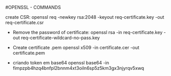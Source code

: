 #OPENSSL - COMMANDS

create CSR: 
openssl req -newkey rsa:2048 -keyout req-certificate.key -out req-certificate.csr

* Remove the password of certificate:
  openssl rsa -in req-certificate.key -out req-certificate-wildcard-no-pass.key

* Create certificate .pem
  openssl x509 -in certificate.cer -out certificate.pem

* criando token em base64
  openssl base64 -in fimpzpb4hzq4bnfpl2bnnm4xt3oiln6sp5z5km3gx3njyrqv5xwq